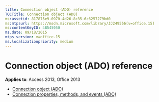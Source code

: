 ```yaml
---
title: Connection object (ADO) reference
TOCTitle: Connection object (ADO)
ms:assetid: 817875e9-0970-4d26-8c35-6c6257279bd0
ms:mtpsurl: https://msdn.microsoft.com/library/JJ249556(v=office.15)
ms:contentKeyID: 48545950
ms.date: 09/18/2015
mtps_version: v=office.15
ms.localizationpriority: medium
---
```


# Connection object (ADO) reference

**Applies to**: Access 2013, Office 2013

- [Connection object (ADO)](connection-object-ado.md)
- [Connection properties, methods, and events (ADO)](connection-properties-methods-and-events-ado.md)


